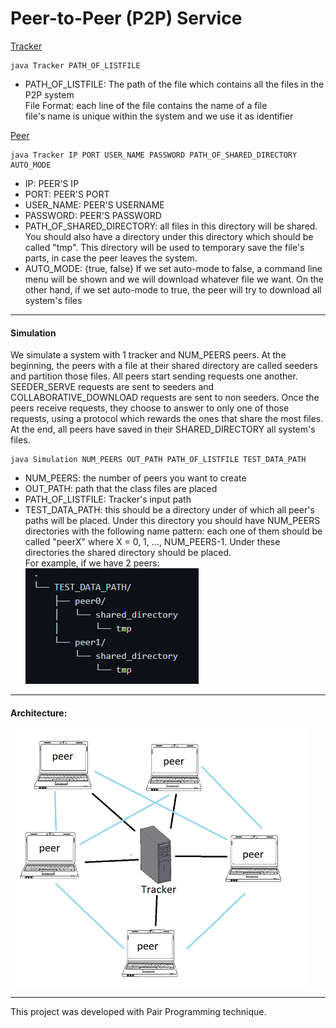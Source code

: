 # Peer-to-Peer (P2P) Service 

<ins>Tracker</ins>
```console
java Tracker PATH_OF_LISTFILE
```
- PATH_OF_LISTFILE: The path of the file which contains all the files in the P2P system <br>
File Format: each line of the file contains the name of a file <br>
file's name is unique within the system and we use it as identifier


<ins>Peer</ins>
```console
java Tracker IP PORT USER_NAME PASSWORD PATH_OF_SHARED_DIRECTORY AUTO_MODE
```
- IP: PEER'S IP 
- PORT: PEER'S PORT
- USER_NAME: PEER'S USERNAME
- PASSWORD: PEER'S PASSWORD
- PATH_OF_SHARED_DIRECTORY: all files in this directory will be shared. You should also have a directory under this directory which should be called "tmp". This directory will be used to temporary save the file's parts, in case the peer leaves the system.
- AUTO_MODE: {true, false} If we set auto-mode to false, a command line menu will be shown and we will download whatever file we want.
On the other hand, if we set auto-mode to true, the peer will try to download all system's files
*** 
#### Simulation

We simulate a system with 1 tracker and NUM_PEERS peers. At the beginning, the peers with a file at their shared directory are called seeders and partition those files. All peers start sending requests one another. SEEDER_SERVE requests are sent to seeders and COLLABORATIVE_DOWNLOAD requests are sent to non seeders. Once the peers receive requests, they choose to answer to only one of those requests, using a protocol which rewards the ones that share the most files. At the end, all peers have saved in their SHARED_DIRECTORY all system's files. 

```console
java Simulation NUM_PEERS OUT_PATH PATH_OF_LISTFILE TEST_DATA_PATH 
```
- NUM_PEERS: the number of peers you want to create
- OUT_PATH: path that the class files are placed
- PATH_OF_LISTFILE: Tracker's input path
- TEST_DATA_PATH: this should be a directory under of which all peer's paths will be placed. Under this directory you should have NUM_PEERS directories with the following name pattern: each one of them should be called "peerX" where X = 0, 1, ..., NUM_PEERS-1. Under these directories the shared directory should be placed. <br>
For example, if we have 2 peers: <br>
![](tree_example.PNG)   

***
#### Architecture:
![](architecture.PNG)

*** 
This project was developed with Pair Programming technique.
